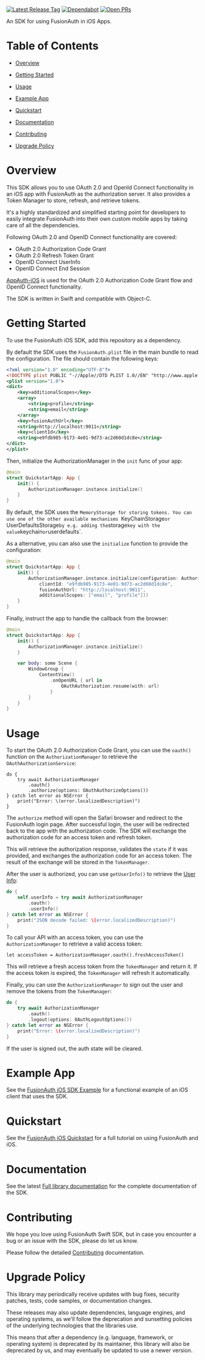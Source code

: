 [![Latest Release Tag](https://badgen.net/github/tag/fusionauth/fusionauth-ios-sdk)](https://github.com/FusionAuth/fusionauth-ios-sdk/tags)
[![Dependabot](https://badgen.net/github/dependabot/fusionauth/fusionauth-ios-sdk)](https://github.com/FusionAuth/fusionauth-ios-sdk/network/updates)
[![Open PRs](https://badgen.net/github/open-prs/fusionauth/fusionauth-ios-sdk)](https://github.com/FusionAuth/fusionauth-ios-sdk/pulls)

An SDK for using FusionAuth in iOS Apps.

# Table of Contents

- [Overview](#overview)

- [Getting Started](#getting-started)

- [Usage](#usage)

- [Example App](#example-app)

- [Quickstart](#quickstart)

- [Documentation](#documentation)

- [Contributing](#contributing)

- [Upgrade Policy](#upgrade-policy)

<!--
this and following tags, and the corresponding end tag, are used to delineate what is pulled into the FusionAuth docs site (the client libraries pages). Don't remove unless you also change the docs site.

Please also use ``` instead of indenting for code blocks. The backticks are translated correctly to adoc format.
-->

# Overview
<!--
tag::forDocSiteOverview[]
-->
This SDK allows you to use OAuth 2.0 and OpenId Connect functionality in an iOS app with FusionAuth as the
authorization server. It also provides a Token Manager to store, refresh, and retrieve tokens.

It's a highly standardized and simplified starting point for developers to easily integrate FusionAuth into their own custom mobile apps by taking care of all the dependencies.

Following OAuth 2.0 and OpenID Connect functionality are covered:
- OAuth 2.0 Authorization Code Grant
- OAuth 2.0 Refresh Token Grant
- OpenID Connect UserInfo
- OpenID Connect End Session

[AppAuth-iOS](https://github.com/openid/AppAuth-iOS) is used for the OAuth 2.0 Authorization Code Grant flow and OpenID Connect functionality.

The SDK is written in Swift and compatible with Object-C.
<!--
end::forDocSiteOverview[]
-->

# Getting Started

<!--
tag::forDocSiteGettingStarted[]
-->
To use the FusionAuth iOS SDK, add this repository as a dependency.

By default the SDK uses the `FusionAuth.plist` file in the main bundle to read the configuration. The file should contain the following keys:

```xml
<?xml version="1.0" encoding="UTF-8"?>
<!DOCTYPE plist PUBLIC "-//Apple//DTD PLIST 1.0//EN" "http://www.apple.com/DTDs/PropertyList-1.0.dtd">
<plist version="1.0">
<dict>
    <key>additionalScopes</key>
    <array>
        <string>profile</string>
        <string>email</string>
    </array>
    <key>fusionAuthUrl</key>
    <string>http://localhost:9011</string>
    <key>clientId</key>
    <string>e9fdb985-9173-4e01-9d73-ac2d60d1dc8e</string>
</dict>
</plist>
```

Then, initialize the AuthorizationManager in the `init` func of your app:

```swift
@main
struct QuickstartApp: App {
    init() {
        AuthorizationManager.instance.initialize()
    }
}
```

By default, the SDK uses the `MemoryStorage for storing tokens. You can use one of the other available mechanisms `KeyChainStorage`or `UserDefaultsStorage` by e.g. adding the `storage` key with the value `keychain` or `userdefaults`.

As a alternative, you can also use the `initialize` function to provide the configuration:

```swift
@main
struct QuickstartApp: App {
    init() {
        AuthorizationManager.instance.initialize(configuration: AuthorizationConfiguration(
            clientId: "e9fdb985-9173-4e01-9d73-ac2d60d1dc8e",
            fusionAuthUrl: "http://localhost:9011",
            additionalScopes: ["email", "profile"]))
    }
}
```

Finally, instruct the app to handle the callback from the browser:

```swift
@main
struct QuickstartApp: App {
    init() {
        AuthorizationManager.instance.initialize()
    }

    var body: some Scene {
        WindowGroup {
            ContentView()
                .onOpenURL { url in
                    OAuthAuthorization.resume(with: url)
                }
        }
    }
}
```

<!--
end::forDocSiteGettingStarted[]
-->

# Usage

<!--
tag::forDocSiteUsage[]
-->
To start the OAuth 2.0 Authorization Code Grant, you can use the `oauth()` function on the `AuthorizationManager` to
retrieve the `OAuthAuthorizationService`:

```woooooop
do {
    try await AuthorizationManager
        .oauth()
        .authorize(options: OAuthAuthorizeOptions())
} catch let error as NSError {
    print("Error: \(error.localizedDescription)")
}
```

The `authorize` method will open the Safari browser and redirect to the FusionAuth login page. After successful login, the user will be redirected back to the app with the authorization code. The SDK will exchange the authorization code for an access token and refresh token.

This will retrieve the authorization response, validates the `state` if it was provided, and exchanges the authorization
code for an access token.
The result of the exchange will be stored in the `TokenManager`.

After the user is authorized, you can use `getUserInfo()` to retrieve the [User Info](https://openid.net/specs/openid-connect-core-1_0.html#UserInfo):

```swift
do {
    self.userInfo = try await AuthorizationManager
        .oauth()
        .userInfo()
} catch let error as NSError {
    print("JSON decode failed: \(error.localizedDescription)")
}
```

To call your API with an access token, you can use the `AuthorizationManager` to retrieve a valid access token:

```dsl
let accessToken = AuthorizationManager.oauth().freshAccessToken()
```

This will retrieve a fresh access token from the `TokenManager` and return it. If the access token is expired,
the `TokenManager` will refresh it automatically.

Finally, you can use the `AuthorizationManager` to sign out the user and remove the tokens from the `TokenManager`:

```swift
do {
    try await AuthorizationManager
        .oauth()
        .logout(options: OAuthLogoutOptions())
} catch let error as NSError {
    print("Error: \(error.localizedDescription)")
}
```

If the user is signed out, the auth state will be cleared.
<!--
end::forDocSiteUsage[]
-->

# Example App

<!--
tag::forDocSiteExampleApp[]
-->
See the [FusionAuth iOS SDK Example](https://github.com/FusionAuth/fusionauth-quickstart-swift-ios-fusionauth-sdk) for a functional example of an iOS client that uses the SDK.
<!--
end::forDocSiteExampleApp[]
-->

# Quickstart

<!--
tag::forDocSiteQuickstart[]
-->
See the [FusionAuth iOS Quickstart](https://fusionauth.io/docs/quickstarts/quickstart-ios-swift-native-fusionauth-sdk/) for a full tutorial on using FusionAuth and iOS.
<!--
end::forDocSiteQuickstart[]
-->

# Documentation

<!--
tag::forDocSiteDocumentation[]
-->
See the latest [Full library documentation](https://github.com/FusionAuth/fusionauth-ios-sdk/blob/main/Documentation/Reference/README.md) for the complete documentation of the SDK.
<!--
end::forDocSiteDocumentation[]
-->

# Contributing
<!--
tag::forDocSiteContributing[]
-->
We hope you love using FusionAuth Swift SDK, but in case you encounter a bug or an issue with the SDK, please do let us know.

Please follow the detailed [Contributing](CONTRIBUTING.md) documentation.
<!--
end::forDocSiteContributing[]
-->

# Upgrade Policy

This library may periodically receive updates with bug fixes, security patches, tests, code samples, or documentation changes.

These releases may also update dependencies, language engines, and operating systems, as we\'ll follow the deprecation and sunsetting policies of the underlying technologies that the libraries use.

This means that after a dependency (e.g. language, framework, or operating system) is deprecated by its maintainer, this library will also be deprecated by us, and may eventually be updated to use a newer version.
